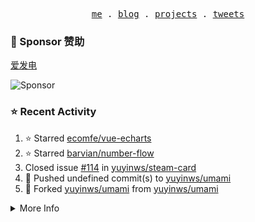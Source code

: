 <p align="center">
  <samp>
    <a href="https://yuy1n.io">me</a> .
    <a href="https://yuy1n.io/blog">blog</a> .
    <a href="https://yuy1n.io/projects">projects</a> .
    <a href="https://twitter.com/yuyinws">tweets</a>
  </samp>
</p>

### 💖 Sponsor 赞助

[爱发电](https://afdian.com/a/yuyinws)

![Sponsor](https://cdn.jsdelivr.net/gh/yuyinws/sponsors/sponsorkit/sponsors.svg)

### ⭐️ Recent Activity
<!--RECENT_ACTIVITY:start-->
1. ⭐️ Starred [ecomfe/vue-echarts](https://github.com/ecomfe/vue-echarts)<br>
2. ⭐️ Starred [barvian/number-flow](https://github.com/barvian/number-flow)<br>
3. Closed issue [#114](https://github.com/yuyinws/steam-card/issues/114) in [yuyinws/steam-card](https://github.com/yuyinws/steam-card)<br>
4. 💪 Pushed undefined commit(s) to [yuyinws/umami](https://github.com/yuyinws/umami)<br>
5. 🍴 Forked [yuyinws/umami](https://github.com/yuyinws/umami) from [yuyinws/umami](https://github.com/yuyinws/umami)<br>
<!--RECENT_ACTIVITY:end-->

<details>
  <summary>
  More Info
  </summary>

[![wakatime](https://wakatime.com/badge/user/51143705-a99d-4e70-b101-fd9e1cb44e71.svg)](https://wakatime.com/@51143705-a99d-4e70-b101-fd9e1cb44e71)

<img src="https://cdn.jsdelivr.net/gh/yuyinws/yuyinws/gitmand.svg" />
<br />
<img src="https://card.yuy1n.io/card/76561198340841543/dark,bg-game-1850570" />
<br />
<img src="https://cdn.jsdelivr.net/gh/yuyinws/yuyinws/github-metrics.svg" />
</details>
